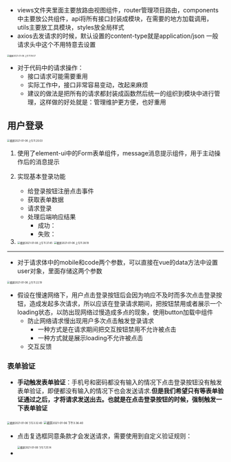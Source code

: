 - views文件夹里面主要放路由视图组件，router管理项目路由，components中主要放公共组件，api将所有接口封装成模块，在需要的地方加载调用，utils主要放工具模块，styles放全局样式
- axios去发请求的时候，默认设置的content-type就是application/json 一般请求头中这个不用特意去设置

<img src="/Users/maolu/Library/Application Support/typora-user-images/截屏2021-01-06 上午11.18.57.png" alt="截屏2021-01-06 上午11.18.57" style="zoom:33%;" />

- 对于代码中的请求操作：
  - 接口请求可能需要重用
  - 实际工作中，接口非常容易变动，改起来麻烦
  -  建议的做法是把所有的请求都封装成函数然后统一的组织到模块中进行管理，这样做的好处就是：管理维护更方便，也好重用

## 用户登录

<img src="/Users/maolu/Library/Application Support/typora-user-images/截屏2021-01-06 上午11.20.03.png" alt="截屏2021-01-06 上午11.20.03" style="zoom:40%;" />

1. 使用了element-ui中的Form表单组件，message消息提示组件，用于主动操作后的消息提示

2. 实现基本登录功能

   - 给登录按钮注册点击事件
   - 获取表单数据
   - 请求登录
   - 处理后端响应结果
     - 成功：
     - 失败：

3. <img src="/Users/maolu/Library/Application Support/typora-user-images/截屏2021-01-06 上午11.37.45.png" alt="截屏2021-01-06 上午11.37.45" style="zoom:40%;" />

   <img src="/Users/maolu/Library/Application Support/typora-user-images/截屏2021-01-06 上午11.38.19.png" alt="截屏2021-01-06 上午11.38.19" style="zoom:40%;" />

---

- 对于请求体中的mobile和code两个参数，可以直接在vue的data方法中设置user对象，里面存储这两个参数

<img src="/Users/maolu/Library/Application Support/typora-user-images/截屏2021-01-06 上午11.22.19.png" alt="截屏2021-01-06 上午11.22.19" style="zoom:40%;" />

- 假设在慢速网络下，用户点击登录按钮后会因为响应不及时而多次点击登录按钮，造成发起多次请求，所以应该在登录请求期间，把按钮禁用或者展示一个loading状态，以防出现网络过慢造成多点的现象，使用button加载中组件
  - 防止网络请求慢出现用户多次点击触发登录请求
    - 一种方式是在请求期间把交互按钮禁用不允许被点击
    - 一种方式就是展示loading不允许被点击
  - 交互反馈

### 表单验证

- **手动触发表单验证**：手机号和密码都没有输入的情况下点击登录按钮没有触发表单验证，即便都没有输入的情况下也会发送请求.**但是我们希望只有等表单验证通过之后，才将请求发送出去。也就是在点击登录按钮的时候，强制触发一下表单验证**

<img src="/Users/maolu/Library/Application Support/typora-user-images/截屏2021-01-06 下午3.32.40.png" alt="截屏2021-01-06 下午3.32.40" style="zoom:40%;" />

<img src="/Users/maolu/Library/Application Support/typora-user-images/截屏2021-01-06 下午3.36.40.png" alt="截屏2021-01-06 下午3.36.40" style="zoom:45%;" />

- 点击复选框同意条款才会发送请求，需要使用到自定义验证规则：

  <img src="/Users/maolu/Library/Application Support/typora-user-images/截屏2021-01-06 下午7.25.14.png" alt="截屏2021-01-06 下午7.25.14" style="zoom:40%;" />

- 